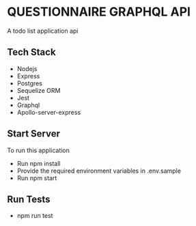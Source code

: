 # QUESTIONNAIRE GRAPHQL API

A todo list application api

## Tech Stack

- Nodejs
- Express
- Postgres
- Sequelize ORM
- Jest
- Graphql
- Apollo-server-express
## Start Server
To run this application

- Run npm install
- Provide the required environment variables in .env.sample
- Run npm start

## Run Tests
- npm run test
